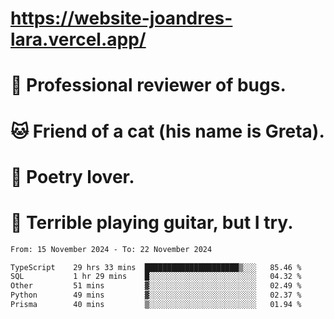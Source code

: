 # https://website-joandres-lara.vercel.app/
# 🐛 Professional reviewer of bugs.
# 🐱 Friend of a cat (his name is Greta).
# 📜 Poetry lover.
# 🎸 Terrible playing guitar, but I try.

<!--START_SECTION:waka-->

```txt
From: 15 November 2024 - To: 22 November 2024

TypeScript    29 hrs 33 mins  █████████████████████▒░░░   85.46 %
SQL           1 hr 29 mins    █░░░░░░░░░░░░░░░░░░░░░░░░   04.32 %
Other         51 mins         ▓░░░░░░░░░░░░░░░░░░░░░░░░   02.49 %
Python        49 mins         ▓░░░░░░░░░░░░░░░░░░░░░░░░   02.37 %
Prisma        40 mins         ▒░░░░░░░░░░░░░░░░░░░░░░░░   01.94 %
```

<!--END_SECTION:waka-->
